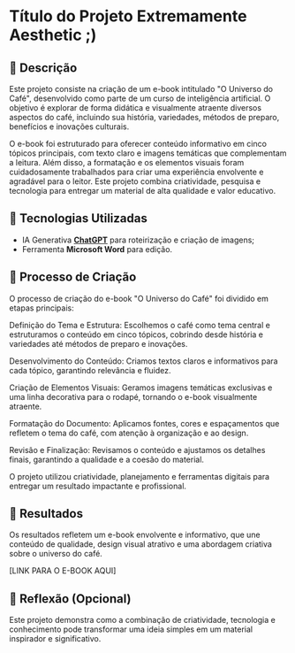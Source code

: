 # Título do Projeto Extremamente Aesthetic ;)

## 📒 Descrição
Este projeto consiste na criação de um e-book intitulado "O Universo do Café", desenvolvido como parte de um curso de inteligência artificial. O objetivo é explorar de forma didática e visualmente atraente diversos aspectos do café, incluindo sua história, variedades, métodos de preparo, benefícios e inovações culturais.

O e-book foi estruturado para oferecer conteúdo informativo em cinco tópicos principais, com texto claro e imagens temáticas que complementam a leitura. Além disso, a formatação e os elementos visuais foram cuidadosamente trabalhados para criar uma experiência envolvente e agradável para o leitor. Este projeto combina criatividade, pesquisa e tecnologia para entregar um material de alta qualidade e valor educativo.

## 🤖 Tecnologias Utilizadas
- IA Generativa **[ChatGPT](https://chat.openai.com)** para roteirização e criação de imagens;
- Ferramenta **Microsoft Word** para edição.

## 🧐 Processo de Criação
O processo de criação do e-book "O Universo do Café" foi dividido em etapas principais:

Definição do Tema e Estrutura: Escolhemos o café como tema central e estruturamos o conteúdo em cinco tópicos, cobrindo desde história e variedades até métodos de preparo e inovações.

Desenvolvimento do Conteúdo: Criamos textos claros e informativos para cada tópico, garantindo relevância e fluidez.

Criação de Elementos Visuais: Geramos imagens temáticas exclusivas e uma linha decorativa para o rodapé, tornando o e-book visualmente atraente.

Formatação do Documento: Aplicamos fontes, cores e espaçamentos que refletem o tema do café, com atenção à organização e ao design.

Revisão e Finalização: Revisamos o conteúdo e ajustamos os detalhes finais, garantindo a qualidade e a coesão do material.

O projeto utilizou criatividade, planejamento e ferramentas digitais para entregar um resultado impactante e profissional.

## 🚀 Resultados
Os resultados refletem um e-book envolvente e informativo, que une conteúdo de qualidade, design visual atrativo e uma abordagem criativa sobre o universo do café.

[LINK PARA O E-BOOK AQUI]

## 💭 Reflexão (Opcional)
Este projeto demonstra como a combinação de criatividade, tecnologia e conhecimento pode transformar uma ideia simples em um material inspirador e significativo.
